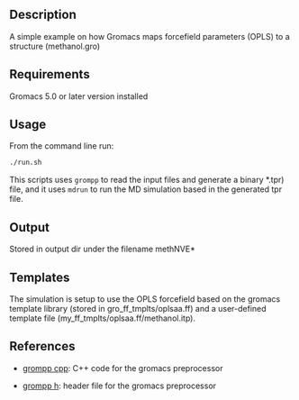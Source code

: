 ## Description
A simple example on how Gromacs maps forcefield parameters (OPLS) to a structure (methanol.gro)

## Requirements
Gromacs 5.0 or later version installed

## Usage
From the command line run:
```bash
./run.sh
``` 
This scripts uses ``grompp`` to read the input files and generate a binary *.tpr) file, and it uses ``mdrun`` to
run the MD simulation based in the generated tpr file. 

## Output
Stored in output dir under the filename methNVE*

## Templates
The simulation is setup to use the OPLS forcefield based on the gromacs template library (stored in gro_ff_tmplts/oplsaa.ff) and a user-defined template file (my_ff_tmplts/oplsaa.ff/methanol.itp).

## References
- [grompp cpp](https://github.com/gromacs/gromacs/blob/master/src/gromacs/gmxpreprocess/grompp.cpp): C++ code for the gromacs preprocessor

- [grompp h](https://github.com/gromacs/gromacs/blob/master/src/gromacs/gmxpreprocess/grompp.h): header file for the gromacs preprocessor
